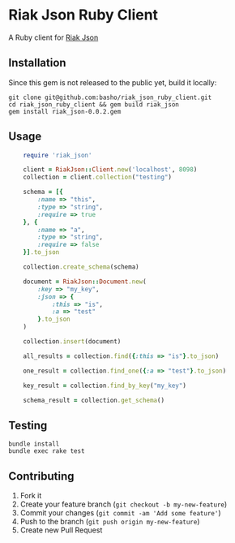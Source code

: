 # Riak Json Ruby Client

A Ruby client for [Riak Json](https://github.com/basho-labs/riak_json/)

## Installation

Since this gem is not released to the public yet, build it locally:

    git clone git@github.com:basho/riak_json_ruby_client.git
    cd riak_json_ruby_client && gem build riak_json
    gem install riak_json-0.0.2.gem

## Usage
```ruby
    require 'riak_json'

    client = RiakJson::Client.new('localhost', 8098)
    collection = client.collection("testing")

    schema = [{
        :name => "this",
        :type => "string",
        :require => true
    }, {
        :name => "a",
        :type => "string",
        :require => false
    }].to_json

    collection.create_schema(schema)

    document = RiakJson::Document.new(
        :key => "my_key",
        :json => {
            :this => "is",
            :a => "test"
        }.to_json
    )

    collection.insert(document)

    all_results = collection.find({:this => "is"}.to_json)

    one_result = collection.find_one({:a => "test"}.to_json)

    key_result = collection.find_by_key("my_key")

    schema_result = collection.get_schema()
```

## Testing
```
bundle install
bundle exec rake test
```

## Contributing

1. Fork it
2. Create your feature branch (`git checkout -b my-new-feature`)
3. Commit your changes (`git commit -am 'Add some feature'`)
4. Push to the branch (`git push origin my-new-feature`)
5. Create new Pull Request
